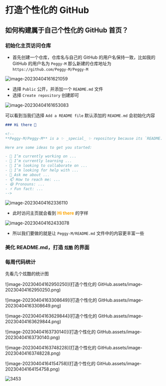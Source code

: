 # 打造个性化的 GitHub



##  如何构建属于自己个性化的 GitHub 首页？

### 初始化主页访问仓库

- 首先创建一个仓库，仓库名与自己的 GitHub 的用户名保持一致，比如我的 GitHub 的用户名为 `Peggy-M` 那么新建的仓库地址为 `https://github.com/Peggy-M/Peggy-M` 

![image-20230404161621059](C:\Users\peggy\AppData\Roaming\Typora\typora-user-images\image-20230404161621059.png)

- 选择 `Public` 公开，并添加一个 `README.md` 文件
- 选择 `Create repository` 创建即可

![image-20230404161653083](C:\Users\peggy\AppData\Roaming\Typora\typora-user-images\image-20230404161653083.png)

可以看到当我们选择 `Add a README file` 默认添加的 `README.md` 会初始化内容

~~~ md
### Hi there 👋

<!--
**Peggy-M/Peggy-M** is a ✨ _special_ ✨ repository because its `README.md` (this file) appears on your GitHub profile.

Here are some ideas to get you started:

- 🔭 I’m currently working on ...
- 🌱 I’m currently learning ...
- 👯 I’m looking to collaborate on ...
- 🤔 I’m looking for help with ...
- 💬 Ask me about ...
- 📫 How to reach me: ...
- 😄 Pronouns: ...
- ⚡ Fun fact: ...
-->

~~~

![image-20230404162336110](C:\Users\peggy\AppData\Roaming\Typora\typora-user-images\image-20230404162336110.png)

- 此时访问主页就会看到 <font color='orange'>**Hi there**</font> 的字样

![image-20230404162433078](C:\Users\peggy\AppData\Roaming\Typora\typora-user-images\image-20230404162433078.png)

- 所以我们要做的就是让 `Peggy-M/README.md` 文件中的内容更丰富一些

### 美化 README.md，打造  `炫酷` 的界面

### 每周代码统计

先看几个炫酷的统计图



![image-20230404162950250](打造个性化的 GitHub.assets/image-20230404162950250.png)





![image-20230404163308649](打造个性化的 GitHub.assets/image-20230404163308649.png)





![image-20230404163629844](打造个性化的 GitHub.assets/image-20230404163629844.png)





![image-20230404163730140](打造个性化的 GitHub.assets/image-20230404163730140.png)





![image-20230404163748228](打造个性化的 GitHub.assets/image-20230404163748228.png)





![image-20230404164154758](打造个性化的 GitHub.assets/image-20230404164154758.png)



![3453](https://peggy-note.oss-cn-hangzhou.aliyuncs.com/images/3453.png)